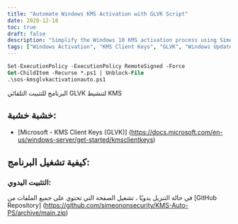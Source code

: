 ```yaml
---
title: "Automate Windows KMS Activation with GLVK Script"
date: 2020-12-18
toc: true
draft: false
description: "Simplify the Windows 10 KMS activation process using SimeonOnSecurity's GLVK Auto Install Script, and learn more about KMS and GLVK client keys from Microsoft's recommended reading."
tags: ["Windows Activation", "KMS Client Keys", "GLVK", "Windows Updates", "Compliance", "Powershell Script", "Key Management Service", "Volume Licensing", "Enterprise Activation", "Key Management Server", "Automation", "Microsoft Products", "Operating System", "Software", "Enterprise Environments", "Administrative Powershell", "GitHub Repository", "Scripting", "Cybersecurity", "SimeonOnSecurity"]
---
```

```ps
Set-ExecutionPolicy -ExecutionPolicy RemoteSigned -Force
Get-ChildItem -Recurse *.ps1 | Unblock-File
.\sos-kmsglvkactivationauto.ps1
```

 البرنامج للتثبيت التلقائي GLVK لتنشيط KMS  ## خشبة خشبة: - [Microsoft - KMS Client Keys (GLVK)] (https://docs.microsoft.com/en-us/windows-server/get-started/kmsclientkeys)  ## كيفية تشغيل البرنامج: ### التثبيت اليدوي: في حالة التنزيل يدويًا ، تشغيل الصفحة التي تحتوي على جميع الملفات من [GitHub Repository] (https://github.com/simeononsecurity/KMS-Auto-PS/archive/main.zip)